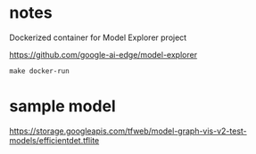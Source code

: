 # notes

Dockerized container for Model Explorer project

https://github.com/google-ai-edge/model-explorer

```text
make docker-run
```

# sample model

https://storage.googleapis.com/tfweb/model-graph-vis-v2-test-models/efficientdet.tflite
